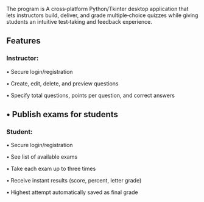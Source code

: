 The program is A cross‑platform Python/Tkinter desktop application that lets instructors build, deliver, and grade multiple‑choice quizzes while giving students an intuitive test‑taking and feedback experience.

## Features

### Instructor:

• Secure login/registration

• Create, edit, delete, and preview questions

• Specify total questions, points per question, and correct answers

• Publish exams for students
---

### Student:

• Secure login/registration

• See list of available exams

• Take each exam up to three times

• Receive instant results (score, percent, letter grade)

• Highest attempt automatically saved as final grade
